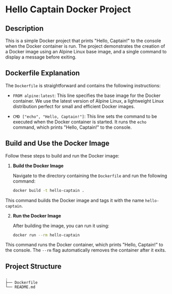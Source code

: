 # Hello Captain Docker Project

## Description

This is a simple Docker project that prints "Hello, Captain!" to the console when the Docker container is run. The project demonstrates the creation of a Docker image using an Alpine Linux base image, and a single command to display a message before exiting.

## Dockerfile Explanation

The `Dockerfile` is straightforward and contains the following instructions:

- `FROM alpine:latest`: This line specifies the base image for the Docker container. We use the latest version of Alpine Linux, a lightweight Linux distribution perfect for small and efficient Docker images.

- `CMD ["echo", "Hello, Captain!"]`: This line sets the command to be executed when the Docker container is started. It runs the `echo` command, which prints "Hello, Captain!" to the console.

## Build and Use the Docker Image

Follow these steps to build and run the Docker image:

1. **Build the Docker Image**

   Navigate to the directory containing the `Dockerfile` and run the following command:
   ```bash
   docker build -t hello-captain .
   ```
This command builds the Docker image and tags it with the name `hello-captain`.

2. **Run the Docker Image**

   After building the image, you can run it using:
   ```bash
   docker run --rm hello-captain
   ```
This command runs the Docker container, which prints "Hello, Captain!" to the console. The `--rm` flag automatically removes the container after it exits.

## Project Structure

```text
.
├── Dockerfile
└── README.md
```

